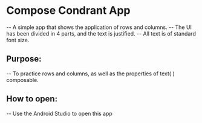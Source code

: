 # Compose Condrant App

-- A simple app that shows the application of rows and columns.
-- The UI has been divided in 4 parts, and the text is justified.
-- All text is of standard font size.

## Purpose:

-- To practice rows and columns, as well as the properties of text( ) composable.

## How to open:

-- Use the Android Studio to open this app
